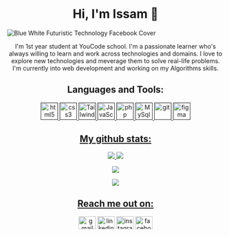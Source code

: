 <h1 align="center">Hi, I'm Issam 👋</h1>

![Blue   White Futuristic Technology Facebook Cover](https://user-images.githubusercontent.com/112888267/204088153-8e61fc81-5dd0-45cc-8ac9-296bb50825ec.png)

<p align="center">
I'm 1st year student at YouCode school. I'm a passionate learner who's always willing to learn and work across technologies and domains. I love to explore new technologies and meverage them to solve real-life problems. I'm currently into web development and working on my Algorithms skills.
</p>

<h2 align="center">Languages and Tools:</h2>
<p align="center"> </a> <a href="" target="_blank"> <img src="https://user-images.githubusercontent.com/112888267/204089788-aba7a068-4a5d-4d39-bf2b-61bc274aee85.png" alt="html5" width="40" height="40"/> </a> <a href="" target="_blank"> <img src="https://user-images.githubusercontent.com/112888267/204089931-719b4df7-69c9-4900-8097-19631d9f762a.png" alt="css3" width="40" height="40"/> </a> <a href="" target="_blank"> <img src="https://user-images.githubusercontent.com/112888267/204090521-aecfb95f-937a-4e93-87cd-f356c4b96953.png" alt="Tailwind" width="40" height="40"/> </a> <a href="" target="_blank"> <img src="https://user-images.githubusercontent.com/112888267/204090263-7a9e9a6c-deea-41ef-af6c-0bb397c4aff7.png" alt="JavaScript" width="40" height="40"/> </a> <a href="" target="_blank"> <img src="https://user-images.githubusercontent.com/112888267/204090330-309000f8-58dd-43bf-93c2-712723f69150.svg" alt="php" width="40" height="40"/> </a> <a href="" target="_blank"> <img src="https://user-images.githubusercontent.com/112888267/204090398-bd9d5eb5-884b-47e1-88f5-b747478e5107.png" alt="MySql" width="40" height="40"/> </a> <a href="" target="_blank"> <img src="https://www.vectorlogo.zone/logos/git-scm/git-scm-icon.svg" alt="git" width="40" height="40"/> </a> <a href="" target="_blank"> <img src="https://www.vectorlogo.zone/logos/figma/figma-icon.svg" alt="figma" width="40" height="40"/> </p>

<h2 align="center">My github stats:</h2>
<p align = "center">
  <img  src = "https://github-readme-stats.vercel.app/api?username=MEZ901&show_icons=true&theme=radical&line_height=27">
  <img src = "https://github-readme-stats.vercel.app/api/top-langs/?username=MEZ901&hide=html,c&theme=radical">
</p>
<p align = "center">
 <img  src="https://github-readme-streak-stats.herokuapp.com/?user=MEZ901&show_icons=true&locale=en&layout=compact&theme=radical&line_height=0" />
</p> 
<p align = "center">
 <img src="https://activity-graph.herokuapp.com/graph?username=MEZ901&theme=redical">
</p> 

<h2 align="center">Reach me out on:</h2>
<p align="center">
<a href="mailto: issammez44@gmail.com" target="blank"><img align="center" src="https://user-images.githubusercontent.com/112888267/204094054-e8990ae2-4344-4b64-a497-9221e7ba590e.svg" alt="gmail" height="30" width="40" /></a>
<a href="https://www.linkedin.com/in/mez901/" target="blank"><img align="center" src="https://user-images.githubusercontent.com/112888267/204093907-47de4088-b6ef-4232-bcc4-cd450ec76a51.svg" alt="linkedin" height="30" width="40" /></a>
<a href="https://www.instagram.com/issam.mezgueldi/" target="blank"><img align="center" src="https://user-images.githubusercontent.com/112888267/204093570-d3bf251f-7551-4ba0-8fca-e7f3134caf6f.svg" alt="instagram" height="30" width="40" /></a>
<a href="https://www.facebook.com/issam.mez.58/" target="blank"><img align="center" src="https://user-images.githubusercontent.com/112888267/204094004-60c01ea4-020a-4e47-acf6-69154ded415a.svg" alt="facebook" height="30" width="40" /></a>
</p>
